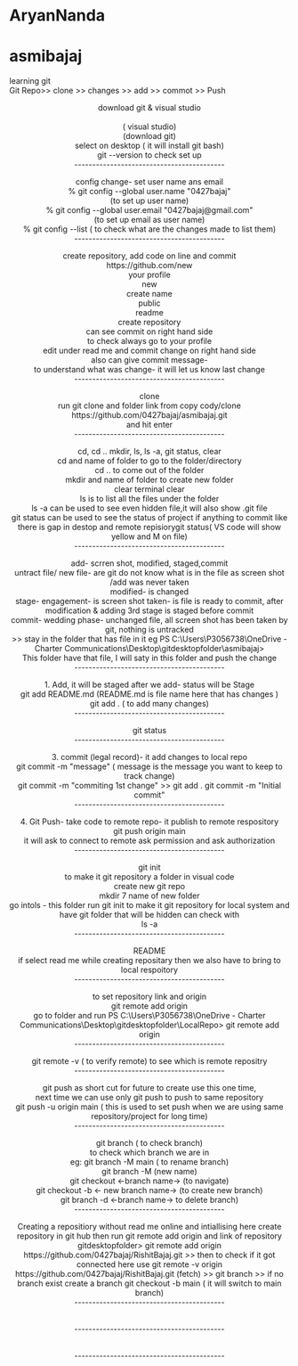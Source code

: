 # AryanNanda
# asmibajaj
learning git <br>
Git Repo>> clone >> changes >> add >> commot >> Push <br>
<P> <center> 
download git & visual studio <br> <br>
        <codevisualstudio.com>( visual studio) <br>
        <git-scm.com></git-scm.com> (download git) <br>
        select on desktop ( it will install git bash) <br>
        git --version to check set up 
        <br>
------------------------------------------<br></P><p><p></p>
       config change- set user name ans email <br>
       % git config --global user.name "0427bajaj" <br>
       (to set up user name) <br>
       % git config --global user.email "0427bajaj@gmail.com" <br>
      (to set up email as user name) <br>
       % git config --list ( to check what are the changes made to list them)
       <br>
------------------------------------------<br></P><p><p></p>
create repository, add code on line and commit <br>
https://github.com/new <br>
your profile <br>
       new <br>
        create name <br>
        public <br>
        readme <br>
        create repository <br>
        can see commit on right hand side <br>
        to check always go to your profile <br>
        edit under read me and commit change on right hand side <br>
        also can give commit message- <br>
        to understand what was change- it will let us know last change 
       <br>
------------------------------------------<br></P><p><p></p>
clone <br>
run git clone and folder link from copy cody/clone <br>
https://github.com/0427bajaj/asmibajaj.git <br>
and hit enter
<br>
------------------------------------------<br></P><p><p></p>
cd, cd .. mkdir, ls, ls -a, git status, clear <br>
cd and name of folder to go to the folder/directory <br>
cd .. to come out of the folder <br>
mkdir and name of folder to create new folder <br>
clear terminal clear <br>
ls is to list all the files under the folder <br>
ls -a can be used to see even hidden file,it will also show .git file <br>
git status can be used to see the status of project if anything to commit like there is gap in destop and remote repisiorygit status( VS code will show yellow and M on file)
<br>
------------------------------------------<br></P><p><p></p>
add- scrren shot, modified, staged,commit <br>
untract file/ new file- are git do not know what is in the file as screen shot /add was never taken <br>
modified- is changed <br>
stage- engagement- is screen shot taken- is file is ready to commit, after modification & adding 3rd stage is staged before commit <br>
commit- wedding phase- unchanged file, all screen shot has been taken by git, nothing is untracked <br>
>> stay in the folder that has file in it eg
PS C:\Users\P3056738\OneDrive - Charter Communications\Desktop\gitdesktopfolder\asmibajaj><br>
This folder have that file, I will saty in this folder and push the change 
<br>
------------------------------------------<br></P><p><p></p>
1. Add, it will be staged after we add- status will be Stage <br>
git add README.md (README.md is file name here that has changes )<br>
git add . ( to add many changes) 
<br>
------------------------------------------<br></P><p><p></p>
git status
<br>
------------------------------------------<br></P><p><p></p>
3. commit (legal record)- it add changes to local repo <br>
git commit -m "message" ( message is the message you want to keep to track change)<br>
git commit -m "commiting 1st change" 
       >> git add .
        git commit -m "Initial commit"

<br>
------------------------------------------<br></P><p><p></p>
4. Git Push- take code to remote repo- it publish to remote respository <br>
git push origin main <br>
it will ask to connect to remote ask permission and ask authorization
<br>
------------------------------------------<br></P><p><p></p>
git init <br>
to make it git repository a folder in visual code <br>
create new git repo <br>
mkdir 7 name of new folder <br>
go intols - this folder run git init to make it git repository for local system and have git folder that will be hidden can check with <br>
ls -a 
<br>
------------------------------------------<br></P><p><p></p>
README<br>
if select read me while creating repositary then we also have to bring to local respoitory
<br>
------------------------------------------<br></P><p><p></p>
to set repository link and origin<br>
git remote add origin <https://github.com/0427bajaj/asmirenuubajaj.git><br>
go to folder and run PS C:\Users\P3056738\OneDrive - Charter Communications\Desktop\gitdesktopfolder\LocalRepo> git remote add origin <https://github.com/0427bajaj/asmirenuubajaj.git> 
<br>
------------------------------------------<br></P><p><p></p>
git remote -v ( to verify remote) to see which is remote repositry
<br>
------------------------------------------<br></P><p><p></p>
git push as short cut for future to create use this one time,<br>
 next time we can use only git push to push to same repository <br>
git push -u origin main ( this is used to set push when we are using same repository/project for long time)
<br>
------------------------------------------<br></P><p><p></p>
git branch ( to check branch)<br>
to check which branch we are in<br>
eg: git branch -M main ( to rename branch)<br>
git branch -M (new name)<br>
git checkout <-branch name-> (to navigate)<br>
git checkout -b <- new branch name-> (to create new branch)<br>
git branch -d <-branch name-> to delete branch)
<br>
------------------------------------------<br></P><p><p></p>
Creating a repositiory without read me online and intiallising here
create repository in git hub
then run git remote add origin and link of repository
gitdesktopfolder> git remote add origin https://github.com/0427bajaj/RishitBajaj.git
>> then to check if it got connected here use git remote -v
origin  https://github.com/0427bajaj/RishitBajaj.git (fetch)
>> git branch
>> if no branch exist create a branch 
git checkout -b main ( it will switch to main branch)
<br>
------------------------------------------<br></P><p><p></p>

<br>
------------------------------------------<br></P><p><p></p>

<br>
------------------------------------------<br></P><p><p></p>